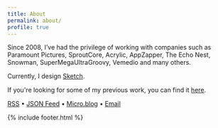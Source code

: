 ```yaml
---
title: About
permalink: about/
profile: true
---
```


Since 2008, I’ve had the privilege of working with companies such as Paramount Pictures, SproutCore, Acrylic, AppZapper, The Echo Nest, Snowman, SuperMegaUltraGroovy, Vemedio and many others.

Currently, I design [Sketch](https://sketchapp.com/).

If you're looking for some of my previous work, you can find it [here](/work).

[RSS](/feed.xml) • [JSON Feed](/feed.json) • [Micro.blog](https://micro.blog/mmarfil) • [Email](mailto:hello@mmarfil.com)

{% include footer.html %}
